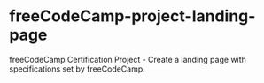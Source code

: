# freeCodeCamp-project-landing-page
freeCodeCamp Certification Project - Create a landing page with specifications set by freeCodeCamp.
